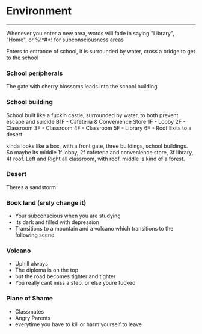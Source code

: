 # Environment
---
Whenever you enter a new area, words will fade in saying "Library", "Home", or %!^#\*! for subconsciousness areas

Enters to entrance of school, it is surrounded by water, cross a bridge to get to the school

### School peripherals
The gate with cherry blossoms
leads into the school building

### School building
School built like a fuckin castle, surrounded by water, to both prevent escape and suicide
B1F - Cafeteria & Convenience Store
1F - Lobby
2F - Classroom
3F - Classroom
4F - Classroom
5F - Library
6F - Roof
Exits to a desert

kinda looks like a box, with a front gate, three buildings, school buildings. So maybe its middle 1f lobby, 2f cafeteria and convenience store, 3f library, 4f roof. Left and Right all classroom, with roof. middle is kind of a forest.

### Desert
Theres a sandstorm

### Book land (srsly change it)
- Your subconscious when you are studying
- Its dark and filled with depression
- Transitions to a mountain and a volcano which transitions to the following scene

### Volcano
- Uphill always
- The diploma is on the top
- but the road becomes tighter and tighter
- You really cant miss a step, or else youre fucked

### Plane of Shame
- Classmates
- Angry Parents
- everytime you have to kill or harm yourself to leave